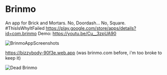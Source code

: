 # Brinmo
An app for Brick and Mortars. No, Doordash... No, Square. #ThisIsWhyItFailed
https://play.google.com/store/apps/details?id=com.brinmo
Demo: https://youtu.be/Cu__3zpUA90

![BrinmoAppScreenshots](https://user-images.githubusercontent.com/31394535/129877804-0fd0f09d-c18f-4be0-a306-d58272f1de5c.png)

https://bizzybody-90f3e.web.app (was brinmo.com before, i'm too broke to keep it)

![Dead Brinmo](https://user-images.githubusercontent.com/31394535/129878793-219d88ba-f7b1-4f1a-8599-cc0048542853.PNG)
